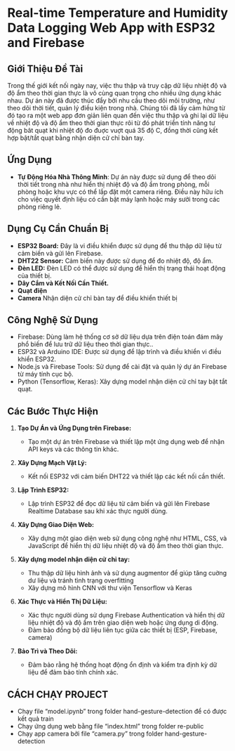 # Real-time Temperature and Humidity Data Logging Web App with ESP32 and Firebase

## Giới Thiệu Đề Tài
Trong thế giới kết nối ngày nay, việc thu thập và truy cập dữ liệu nhiệt độ và độ ẩm theo thời gian thực là vô cùng quan trọng cho nhiều ứng dụng khác nhau. Dự án này đã được thúc đẩy bởi nhu cầu theo dõi môi trường, như theo dõi thời tiết, quản lý điều kiện trong nhà. Chúng tôi đã lấy cảm hứng từ đó tạo ra một web app đơn giản liên quan đến việc thu thập và ghi lại dữ liệu về nhiệt độ và độ ẩm theo thời gian thực rôi từ đó phát triển tính năng tư động bât quạt khi nhiệt độ đo đuợc vuợt quá 35 độ C, đồng thời cũng kết hợp bật/tắt quạt bằng nhận diện cử chỉ bàn tay.

## Ứng Dụng

- **Tự Động Hóa Nhà Thông Minh**:
Dự án này được sử dụng để theo dõi thời tiết trong nhà như hiển thị nhiệt độ và độ ẩm trong phòng, mỗi phòng hoặc khu vực có thể lắp đặt một camera riêng. Điều này hữu ích cho việc quyết định liệu có cần bật máy lạnh hoặc máy sưởi trong các phòng riêng lẻ.


## Dụng Cụ Cần Chuẩn Bị
- **ESP32 Board:** Đây là vi điều khiển được sử dụng để thu thập dữ liệu từ cảm biến và gửi lên Firebase.
- **DHT22 Sensor:** Cảm biến này được sử dụng để đo nhiệt độ, độ ẩm.
- **Đèn LED:** Đèn LED có thể được sử dụng để hiển thị trạng thái hoạt động của thiết bị.
- **Dây Cắm và Kết Nối Cần Thiết.**
- **Quạt điện**
- **Camera** Nhận diện cử chỉ bàn tay để điều khiển thiết bị

## Công Nghệ Sử Dụng
- Firebase: Dùng làm hệ thống cơ sở dữ liệu dựa trên điện toán đám mây phổ biến để lưu trữ dữ liệu theo thời gian thực..
- ESP32 và Arduino IDE: Được sử dụng để lập trình và điều khiển vi điều khiển ESP32.
- Node.js và Firebase Tools: Sử dụng để cài đặt và quản lý dự án Firebase từ máy tính cục bộ.
- Python (Tensorflow, Keras): Xây dựng model nhận diện cử chỉ tay bật tắt quạt.

## Các Bước Thực Hiện
1. **Tạo Dự Án và Ứng Dụng trên Firebase:**
   - Tạo một dự án trên Firebase và thiết lập một ứng dụng web để nhận API keys và các thông tin khác.

2. **Xây Dựng Mạch Vật Lý:**
   - Kết nối ESP32 với cảm biến DHT22 và thiết lập các kết nối cần thiết.

3. **Lập Trình ESP32:**
   - Lập trình ESP32 để đọc dữ liệu từ cảm biến và gửi lên Firebase Realtime Database sau khi xác thực người dùng.

4. **Xây Dựng Giao Diện Web:**
   - Xây dựng một giao diện web sử dụng công nghệ như HTML, CSS, và JavaScript để hiển thị dữ liệu nhiệt độ và độ ẩm theo thời gian thực.

5. **Xây dựng model nhận diện cử chỉ tay:**
   - Thu thập dữ liệu hình ảnh và sử dụng augmentor để giúp tăng cuờng dư liệu và tránh tình trạng overfitting
   - Xây dựng mô hình CNN với thư viện Tensorflow và Keras

6. **Xác Thực và Hiển Thị Dữ Liệu:**
   - Xác thực người dùng sử dụng Firebase Authentication và hiển thị dữ liệu nhiệt độ và độ ẩm trên giao diện web hoặc ứng dụng di động.
   - Đảm bảo đồng bộ dữ liệu liên tục giữa các thiết bị (ESP, Firebase, camera)

7. **Bảo Trì và Theo Dõi:**
   - Đảm bảo rằng hệ thống hoạt động ổn định và kiểm tra định kỳ dữ liệu để đảm bảo tính chính xác.


## CÁCH CHẠY PROJECT
   - Chạy file “model.ipynb” trong folder hand-gesture-detection để có được kết quả train
   - Chạy ứng dụng web bằng file “index.html” trong folder re-public
   - Chạy app camera bởi file “camera.py” trong folder  hand-gesture-detection
